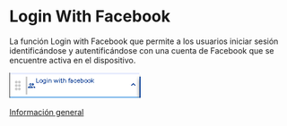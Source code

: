 # Login With Facebook

La función Login with Facebook que permite a los usuarios iniciar sesión identificándose y autentificándose con una cuenta de Facebook que se encuentre activa en el dispositivo.

![](../../../../.gitbook/assets/image%20%28357%29.png)

 ​[Información general](https://docs.apphive.io/reference/funciones/informacion-general-de-las-funciones)


